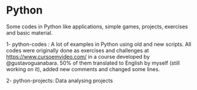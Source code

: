 # Python
Some codes in Python like applications, simple games, projects, exercises and basic material.

1- python-codes : A lot of examples in Python using old and new scripts. All codes were originally done as exercises and challenges at https://www.cursoemvideo.com/ in a course developed by @gustavoguanabara. 50% of them translated to English by myself (still working on it), added new comments and changed some lines.

2- python-projects: Data analysing projects
